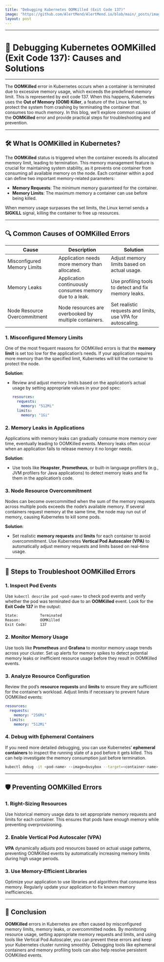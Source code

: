 ```yaml
---
title: "Debugging Kubernetes OOMKilled (Exit Code 137)"
image: "https://github.com/AlertMend/AlertMend.io/blob/main/_posts/images/oomkilled.png?raw=true"
layout: post
---
```


---
# 🚨 **Debugging Kubernetes OOMKilled (Exit Code 137): Causes and Solutions**
---

The **OOMKilled** error in Kubernetes occurs when a container is terminated due to excessive memory usage, which exceeds the predefined memory limit. This is represented by exit code 137. When this happens, Kubernetes uses the **Out of Memory (OOM) Killer**, a feature of the Linux kernel, to protect the system from crashing by terminating the container that consumes too much memory. In this blog, we’ll explore common causes of the **OOMKilled** error and provide practical steps for troubleshooting and prevention.

---

## 🛠️ **What Is OOMKilled in Kubernetes?**

The **OOMKilled** status is triggered when the container exceeds its allocated memory limit, leading to termination. This memory management feature is crucial for maintaining system stability, as it prevents one container from consuming all available memory on the node. Each container within a pod can define two important memory-related parameters:
- **Memory Requests**: The minimum memory guaranteed for the container.
- **Memory Limits**: The maximum memory a container can use before being killed.

When memory usage surpasses the set limits, the Linux kernel sends a **SIGKILL** signal, killing the container to free up resources.

---

## 🔍 **Common Causes of OOMKilled Errors**

| **Cause**                          | **Description**                                           | **Solution**                                               |
|------------------------------------|-----------------------------------------------------------|------------------------------------------------------------|
| Misconfigured Memory Limits        | Application needs more memory than allocated.              | Adjust memory limits based on actual usage.                 |
| Memory Leaks                       | Application continuously consumes memory due to a leak.    | Use profiling tools to detect and fix memory leaks.         |
| Node Resource Overcommitment       | Node resources are overbooked by multiple containers.       | Set realistic requests and limits, use VPA for autoscaling.  |

### 1. **Misconfigured Memory Limits**
One of the most frequent reasons for OOMKilled errors is that the **memory limit** is set too low for the application’s needs. If your application requires more memory than the specified limit, Kubernetes will kill the container to protect the node.

**Solution**:
- Review and adjust memory limits based on the application’s actual usage by setting appropriate values in your pod spec:
    ```yaml
    resources:
      requests:
        memory: "512Mi"
      limits:
        memory: "1Gi"
    ```

### 2. **Memory Leaks in Applications**
Applications with memory leaks can gradually consume more memory over time, eventually leading to OOMKilled events. Memory leaks often occur when an application fails to release memory it no longer needs.

**Solution**:
- Use tools like **Heapster**, **Prometheus**, or built-in language profilers (e.g., JVM profilers for Java applications) to detect memory leaks and fix them in the application’s code.

### 3. **Node Resource Overcommitment**
Nodes can become overcommitted when the sum of the memory requests across multiple pods exceeds the node’s available memory. If several containers request memory at the same time, the node may run out of memory, causing Kubernetes to kill some pods.

**Solution**:
- Set realistic **memory requests** and **limits** for each container to avoid overcommitment. Use Kubernetes **Vertical Pod Autoscaler (VPA)** to automatically adjust memory requests and limits based on real-time usage.

---

## 🚨 **Steps to Troubleshoot OOMKilled Errors**

### 1. **Inspect Pod Events**
Use `kubectl describe pod <pod-name>` to check pod events and verify whether the pod was terminated due to an **OOMKilled** event. Look for the **Exit Code 137** in the output:
```bash
State:          Terminated
Reason:         OOMKilled
Exit Code:      137
```

### 2. **Monitor Memory Usage**
Use tools like **Prometheus** and **Grafana** to monitor memory usage trends across your cluster. Set up alerts for memory spikes to detect potential memory leaks or inefficient resource usage before they result in OOMKilled events.

### 3. **Analyze Resource Configuration**
Review the pod’s **resource requests** and **limits** to ensure they are sufficient for the container’s workload. Adjust limits if necessary to prevent future OOMKilled events:
```yaml
resources:
  requests:
    memory: "256Mi"
  limits:
    memory: "512Mi"
```

### 4. **Debug with Ephemeral Containers**
If you need more detailed debugging, you can use Kubernetes’ **ephemeral containers** to inspect the running state of a pod before it gets killed. This can help investigate the memory consumption just before termination.
```bash
kubectl debug -it <pod-name> --image=busybox --target=<container-name>
```

---

## 🛡️ **Preventing OOMKilled Errors**

### 1. **Right-Sizing Resources**
Use historical memory usage data to set appropriate memory requests and limits for each container. This ensures that pods have enough memory while preventing overprovisioning.

### 2. **Enable Vertical Pod Autoscaler (VPA)**
**VPA** dynamically adjusts pod resources based on actual usage patterns, preventing OOMKilled events by automatically increasing memory limits during high usage periods.

### 3. **Use Memory-Efficient Libraries**
Optimize your application to use libraries and algorithms that consume less memory. Regularly update your application to fix known memory inefficiencies.

---

## 🚀 **Conclusion**

**OOMKilled** errors in Kubernetes are often caused by misconfigured memory limits, memory leaks, or overcommitted nodes. By monitoring resource usage, setting appropriate memory requests and limits, and using tools like Vertical Pod Autoscaler, you can prevent these errors and keep your Kubernetes cluster running smoothly. Debugging tools like ephemeral containers and memory profiling tools can also help resolve persistent OOMKilled events.



